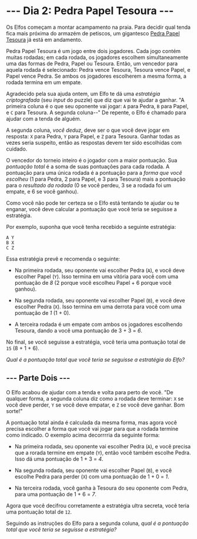 # --- Dia 2: Pedra Papel Tesoura ---

Os Elfos começam a montar acampamento na praia. Para decidir qual tenda fica mais próxima do armazém de petiscos, um gigantesco [Pedra Papel Tesoura](https://pt.wikipedia.org/wiki/Pedra-papel-tesoura) já está em andamento.

Pedra Papel Tesoura é um jogo entre dois jogadores. Cada jogo contém muitas rodadas; em cada rodada, os jogadores escolhem simultaneamente uma das formas de Pedra, Papel ou Tesoura. Então, um vencedor para aquela rodada é selecionado: Pedra vence Tesoura, Tesoura vence Papel, e Papel vence Pedra. Se ambos os jogadores escolherem a mesma forma, a rodada termina em um empate.

Agradecido pela sua ajuda ontem, um Elfo te dá uma *estratégia criptografada* (seu *input* do puzzle) que diz que vai te ajudar a ganhar. "A primeira coluna é o que seu oponente vai jogar: `A` para Pedra, `B` para Papel, e `C` para Tesoura. A segunda coluna--" De repente, o Elfo é chamado para ajudar com a tenda de alguém.

A segunda coluna, *você deduz*, deve ser o que você deve jogar em resposta: `X` para Pedra, `Y` para Papel, e `Z` para Tesoura. Ganhar todas as vezes seria suspeito, então as respostas devem ter sido escolhidas com cuidado.

O vencedor do torneio inteiro é o jogador com a maior pontuação. Sua *pontuação total* é a soma de suas pontuações para cada rodada. A pontuação para uma única rodada é a pontuação para a *forma que você escolheu* (1 para Pedra, 2 para Papel, e 3 para Tesoura) mais a pontuação para o *resultado da rodada* (0 se você perdeu, 3 se a rodada foi um empate, e 6 se você ganhou).

Como você não pode ter certeza se o Elfo está tentando te ajudar ou te enganar, você deve calcular a pontuação que você teria se seguisse a estratégia.

Por exemplo, suponha que você tenha recebido a seguinte estratégia:

```
A Y
B X
C Z

```

Essa estratégia prevê e recomenda o seguinte:


 - Na primeira rodada, seu oponente vai escolher Pedra (`A`), e você deve escolher Papel (`Y`). Isso termina em uma vitória para você com uma pontuação de *8* (2 porque você escolheu Papel + 6 porque você ganhou).

 - Na segunda rodada, seu oponente vai escolher Papel (`B`), e você deve escolher Pedra (`X`). Isso termina em uma derrota para você com uma pontuação de *1* (1 + 0).

 - A terceira rodada é um empate com ambos os jogadores escolhendo Tesoura, dando a você uma pontuação de 3 + 3 = *6*.


No final, se você seguisse a estratégia, você teria uma pontuação total de  `15` (8 + 1 + 6).

*Qual é a pontuação total que você teria se seguisse a estratégia do Elfo?*

## --- Parte Dois ---

O Elfo acabou de ajudar com a tenda e volta para perto de você. "De qualquer forma, a segunda coluna diz como a rodada deve terminar: `X` se você deve perder, `Y` se você deve empatar, e `Z` se você deve ganhar. Bom sorte!"

A pontuação total ainda é calculada da mesma forma, mas agora você precisa escolher a forma que você vai jogar para que a rodada termine como indicado. O exemplo acima decorrrria da seguinte forma:


 - Na primeira rodada, seu oponente vai escolher Pedra (`A`), e você precisa que a rorada termine em empate (`Y`), então você também escolhe Pedra. Isso dá uma pontuação de 1 + 3 = *4*.

 - Na segunda rodada, seu oponente vai escolher Papel (`B`), e você escolhe Pedra para perder (`X`) com uma pontuação de 1 + 0 = *1*.

 - Na terceira rodada, você ganha à Tesoura do seu oponente com Pedra, para uma pontuação de 1 + 6 = *7*.


Agora que você decifrou corretamente a estratégia ultra secreta, você teria uma pontuação total de `12`.

Seguindo as instruções do Elfo para a segunda coluna, *qual é a pontuação total que você teria se seguisse a estratégia?*

